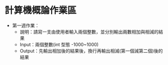 # 計算機概論作業區
- 第一週作業：
  - 說明：請寫一支由使用者輸入兩個整數，並分別輸出兩數相加與相減的結果
  - Input：兩個整數(int 型態 -1000~1000)
  - Output：先輸出相加後的結果後，換行再輸出相減(第一個減第二個)後的結果
